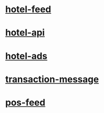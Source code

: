 # [hotel-feed](hotel-feed\TOC.md)
# [hotel-api](hotel-api\TOC.md)
# [hotel-ads](hotel-ads\TOC.md)
# [transaction-message](transaction-message\TOC.md)
# [pos-feed](pos-feed\TOC.md)
